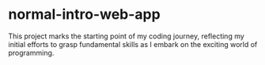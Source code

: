 # normal-intro-web-app
This project marks the starting point of my coding journey, reflecting my initial efforts to grasp fundamental skills as I embark on the exciting world of programming.
